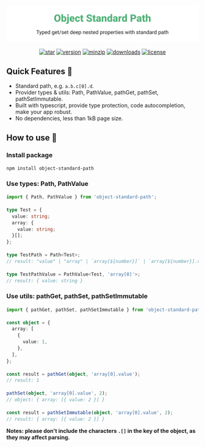 ![title](media/repo-header.svg)

<p align="center">
<a href="https://github.com/react-earth/object-standard-path" target="\_parent"><img alt="star" src="https://img.shields.io/github/stars/react-earth/object-standard-path.svg?style=social&label=Star" /></a>
<a href="https://www.npmjs.com/package/object-standard-path" target="\_parent"><img src="https://img.shields.io/npm/v/object-standard-path" alt="version"></a>
<a href="https://www.npmjs.com/package/object-standard-path" target="\_parent"><img alt="minzip" src="https://img.badgesize.io/https:/unpkg.com/object-standard-path@latest/dist/index.esm.js?compression=gzip" /></a>
<a href="https://www.npmjs.com/package/object-standard-path" target="\_parent"><img alt="downloads" src="https://img.shields.io/npm/dm/object-standard-path.svg" /></a>
<a href="https://github.com/react-earth/object-standard-path" target="\_parent"><img alt="license" src="https://img.shields.io/npm/l/object-standard-path" /></a>
</p>

## Quick Features 🥳

- Standard path, e.g. `a.b.c[0].d`.
- Provider types & utils: Path, PathValue, pathGet, pathSet, pathSetImmutable.
- Built with typescript, provide type protection, code autocompletion, make your app robust.
- No dependencies, less than 1kB page size.

## How to use 📖

### Install package

```shell
npm install object-standard-path
```

### Use types: Path, PathValue

```typescript
import { Path, PathValue } from 'object-standard-path';

type Test = {
  value: string;
  array: {
    value: string;
  }[];
};

type TestPath = Path<Test>;
// result: "value" | "array" | `array[${number}]` | `array[${number}].value`

type TestPathValue = PathValue<Test, 'array[0]'>;
// result: { value: string }
```

### Use utils: pathGet, pathSet, pathSetImmutable

```typescript
import { pathGet, pathSet, pathSetImmutable } from 'object-standard-path';

const object = {
  array: [
    {
      value: 1,
    },
  ],
};

const result = pathGet(object, 'array[0].value');
// result: 1

pathSet(object, 'array[0].value', 2);
// object: { array: [{ value: 2 }] }

const result = pathSetImmutable(object, 'array[0].value', 2);
// result: { array: [{ value: 2 }] }
```

**Notes: please don't include the characters `.[]` in the key of the object, as they may affect parsing.**
